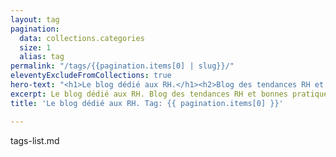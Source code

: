 ```yaml
---
layout: tag
pagination:
  data: collections.categories
  size: 1
  alias: tag
permalink: "/tags/{{pagination.items[0] | slug}}/"
eleventyExcludeFromCollections: true
hero-text: "<h1>Le blog dédié aux RH.</h1><h2>Blog des tendances RH et bonnes pratiques</h2>"
excerpt: Le blog dédié aux RH. Blog des tendances RH et bonnes pratiques
title: 'Le blog dédié aux RH. Tag: {{ pagination.items[0] }}'

---
```

tags-list.md